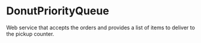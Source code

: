 # DonutPriorityQueue
 Web service that accepts the orders and provides a list of items to deliver to the pickup counter.
